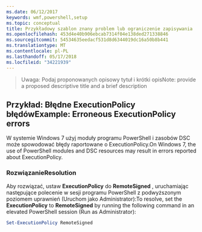 ```yaml
---
ms.date: 06/12/2017
keywords: wmf,powershell,setup
ms.topic: conceptual
title: Przykładowy szablon znany problem lub ograniczenie zapisywania
ms.openlocfilehash: 453d4e40b906ebcab7314f04e138ded271338846
ms.sourcegitcommit: 54534635eedacf531d8d6344019dc16a50b8b441
ms.translationtype: MT
ms.contentlocale: pl-PL
ms.lasthandoff: 05/17/2018
ms.locfileid: "34221939"
---
```

><span data-ttu-id="452db-103">Uwaga: Podaj proponowanych opisowy tytuł i krótki opis</span><span class="sxs-lookup"><span data-stu-id="452db-103">Note: provide a proposed descriptive title and a brief description</span></span>

## <a name="example-erroneous-executionpolicy-errors"></a><span data-ttu-id="452db-104">Przykład: Błędne ExecutionPolicy błędów</span><span class="sxs-lookup"><span data-stu-id="452db-104">Example: Erroneous ExecutionPolicy errors</span></span> ##
<span data-ttu-id="452db-105">W systemie Windows 7 użyj moduły programu PowerShell i zasobów DSC może spowodować błędy raportowane o ExecutionPolicy.</span><span class="sxs-lookup"><span data-stu-id="452db-105">On Windows 7, the use of PowerShell modules and DSC resources may result in errors reported about ExecutionPolicy.</span></span>

### <a name="resolution"></a><span data-ttu-id="452db-106">Rozwiązanie</span><span class="sxs-lookup"><span data-stu-id="452db-106">Resolution</span></span>

<span data-ttu-id="452db-107">Aby rozwiązać, ustaw **ExecutionPolicy** do **RemoteSigned** , uruchamiając następujące polecenie w sesji programu PowerShell z podwyższonym poziomem uprawnień (Uruchom jako Administrator):</span><span class="sxs-lookup"><span data-stu-id="452db-107">To resolve, set the **ExecutionPolicy** to **RemoteSigned** by running the following command in an elevated PowerShell session (Run as Administrator):</span></span>

```powershell
Set-ExecutionPolicy RemoteSigned
```
